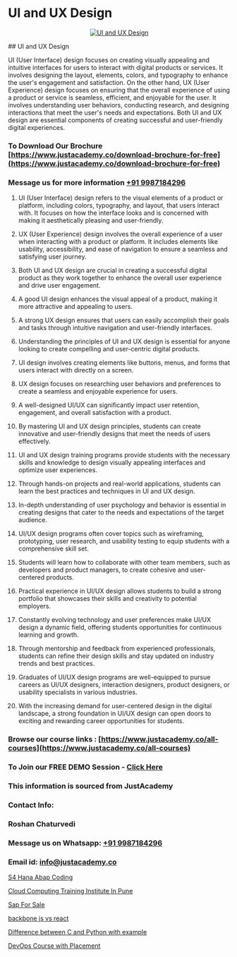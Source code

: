 # UI and UX Design

<p align="center">
  <a href="https://justacademy.co/all-courses">
    <img src="https://i.ibb.co/P5KtSQ2/ui-ux.png" alt="UI and UX Design">
  </a>
</p>
## UI and UX Design

UI (User Interface) design focuses on creating visually appealing and intuitive interfaces for users to interact with digital products or services. It involves designing the layout, elements, colors, and typography to enhance the user's engagement and satisfaction. On the other hand, UX (User Experience) design focuses on ensuring that the overall experience of using a product or service is seamless, efficient, and enjoyable for the user. It involves understanding user behaviors, conducting research, and designing interactions that meet the user's needs and expectations. Both UI and UX design are essential components of creating successful and user-friendly digital experiences.
### To Download Our Brochure [https://www.justacademy.co/download-brochure-for-free](https://www.justacademy.co/download-brochure-for-free)
### Message us for more information [+91 9987184296](https://api.whatsapp.com/send?phone=919987184296)
1) UI (User Interface) design refers to the visual elements of a product or platform, including colors, typography, and layout, that users interact with. It focuses on how the interface looks and is concerned with making it aesthetically pleasing and user-friendly.

2) UX (User Experience) design involves the overall experience of a user when interacting with a product or platform. It includes elements like usability, accessibility, and ease of navigation to ensure a seamless and satisfying user journey.

3) Both UI and UX design are crucial in creating a successful digital product as they work together to enhance the overall user experience and drive user engagement.

4) A good UI design enhances the visual appeal of a product, making it more attractive and appealing to users.

5) A strong UX design ensures that users can easily accomplish their goals and tasks through intuitive navigation and user-friendly interfaces.

6) Understanding the principles of UI and UX design is essential for anyone looking to create compelling and user-centric digital products.

7) UI design involves creating elements like buttons, menus, and forms that users interact with directly on a screen.

8) UX design focuses on researching user behaviors and preferences to create a seamless and enjoyable experience for users.

9) A well-designed UI/UX can significantly impact user retention, engagement, and overall satisfaction with a product.

10) By mastering UI and UX design principles, students can create innovative and user-friendly designs that meet the needs of users effectively.

11) UI and UX design training programs provide students with the necessary skills and knowledge to design visually appealing interfaces and optimize user experiences.

12) Through hands-on projects and real-world applications, students can learn the best practices and techniques in UI and UX design.

13) In-depth understanding of user psychology and behavior is essential in creating designs that cater to the needs and expectations of the target audience.

14) UI/UX design programs often cover topics such as wireframing, prototyping, user research, and usability testing to equip students with a comprehensive skill set.

15) Students will learn how to collaborate with other team members, such as developers and product managers, to create cohesive and user-centered products.

16) Practical experience in UI/UX design allows students to build a strong portfolio that showcases their skills and creativity to potential employers.

17) Constantly evolving technology and user preferences make UI/UX design a dynamic field, offering students opportunities for continuous learning and growth.

18) Through mentorship and feedback from experienced professionals, students can refine their design skills and stay updated on industry trends and best practices.

19) Graduates of UI/UX design programs are well-equipped to pursue careers as UI/UX designers, interaction designers, product designers, or usability specialists in various industries.

20) With the increasing demand for user-centered design in the digital landscape, a strong foundation in UI/UX design can open doors to exciting and rewarding career opportunities for students.

### Browse our course links : [https://www.justacademy.co/all-courses](https://www.justacademy.co/all-courses) 
### To Join our FREE DEMO Session - [Click Here](https://www.justacademy.co/register-for-course-demo)


### This information is sourced from JustAcademy
### Contact Info:
### Roshan Chaturvedi
### Message us on Whatsapp: [+91 9987184296](https://api.whatsapp.com/send?phone=919987184296)
### Email id: [info@justacademy.co](mailto:info@justacademy.co)
                
[S4 Hana Abap Coding](https://www.linkedin.com/pulse/s4-hana-abap-coding-justacademy-ahmedabad-a0doc/)

[Cloud Computing Training Institute In Pune](https://www.linkedin.com/pulse/cloud-computing-training-institute-pune-justacademy-delhi-uxlrc?trackingId=YZdeHJrMhCd9m2jISQUjmQ%3D%3D&lipi=urn%3Ali%3Apage%3Ad_flagship3_company_admin%3BCQZL415sSKua%2B2WOwIB%2Fog%3D%3D)

[Sap For Sale](https://medium.com/@akanshapatil/sap-for-sale-1a977c88e517)

[backbone js vs react](https://medium.com/@mahi3106/backbone-js-vs-react-30d3cd9e11b4)

[Difference between C and Python with example](https://justacademyin.github.io/justacademy/difference-between-c-and-python-with-example)

[DevOps Course with Placement](https://justacademyin.github.io/justacademy/devops-course-with-placement)

